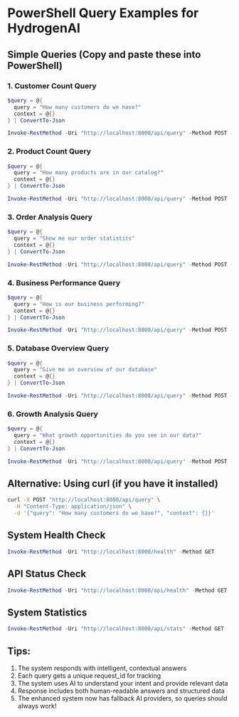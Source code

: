 # PowerShell Query Examples for HydrogenAI

## Simple Queries (Copy and paste these into PowerShell)

### 1. Customer Count Query
```powershell
$query = @{
  query = "How many customers do we have?"
  context = @{}
} | ConvertTo-Json

Invoke-RestMethod -Uri "http://localhost:8000/api/query" -Method POST -Body $query -ContentType "application/json"
```

### 2. Product Count Query
```powershell
$query = @{
  query = "How many products are in our catalog?"
  context = @{}
} | ConvertTo-Json

Invoke-RestMethod -Uri "http://localhost:8000/api/query" -Method POST -Body $query -ContentType "application/json"
```

### 3. Order Analysis Query
```powershell
$query = @{
  query = "Show me our order statistics"
  context = @{}
} | ConvertTo-Json

Invoke-RestMethod -Uri "http://localhost:8000/api/query" -Method POST -Body $query -ContentType "application/json"
```

### 4. Business Performance Query
```powershell
$query = @{
  query = "How is our business performing?"
  context = @{}
} | ConvertTo-Json

Invoke-RestMethod -Uri "http://localhost:8000/api/query" -Method POST -Body $query -ContentType "application/json"
```

### 5. Database Overview Query
```powershell
$query = @{
  query = "Give me an overview of our database"
  context = @{}
} | ConvertTo-Json

Invoke-RestMethod -Uri "http://localhost:8000/api/query" -Method POST -Body $query -ContentType "application/json"
```

### 6. Growth Analysis Query
```powershell
$query = @{
  query = "What growth opportunities do you see in our data?"
  context = @{}
} | ConvertTo-Json

Invoke-RestMethod -Uri "http://localhost:8000/api/query" -Method POST -Body $query -ContentType "application/json"
```

## Alternative: Using curl (if you have it installed)
```bash
curl -X POST "http://localhost:8000/api/query" \
  -H "Content-Type: application/json" \
  -d '{"query": "How many customers do we have?", "context": {}}'
```

## System Health Check
```powershell
Invoke-RestMethod -Uri "http://localhost:8000/health" -Method GET
```

## API Status Check
```powershell
Invoke-RestMethod -Uri "http://localhost:8000/api/health" -Method GET
```

## System Statistics
```powershell
Invoke-RestMethod -Uri "http://localhost:8000/api/stats" -Method GET
```

## Tips:
1. The system responds with intelligent, contextual answers
2. Each query gets a unique request_id for tracking
3. The system uses AI to understand your intent and provide relevant data
4. Response includes both human-readable answers and structured data
5. The enhanced system now has fallback AI providers, so queries should always work!
